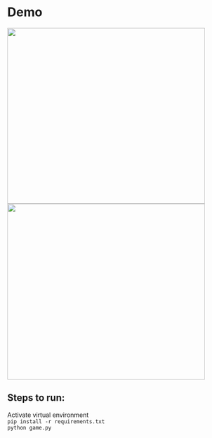 # Demo  
<img src = "https://user-images.githubusercontent.com/68264150/126995658-0cd3e18d-a678-49d6-a3ec-d84def872d26.png" height = 400px width = 450px>
<img src = "https://user-images.githubusercontent.com/68264150/126995667-76eb30c3-5000-4b5e-af8d-55e32249f68e.png" height = 400px width = 450px>  

## Steps to run:  

Activate virtual environment  
`pip install -r requirements.txt`  
`python game.py`

